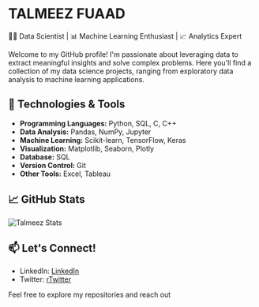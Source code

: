 # TALMEEZ FUAAD

👨‍💻 Data Scientist | 📊 Machine Learning Enthusiast | 📈 Analytics Expert

Welcome to my GitHub profile! I'm passionate about leveraging data to extract meaningful insights and solve complex problems. Here you'll find a collection of my data science projects, ranging from exploratory data analysis to machine learning applications.

## 🔧 Technologies & Tools

- **Programming Languages:** Python, SQL, C, C++
- **Data Analysis:** Pandas, NumPy, Jupyter
- **Machine Learning:** Scikit-learn, TensorFlow, Keras
- **Visualization:** Matplotlib, Seaborn, Plotly
- **Database:** SQL
- **Version Control:** Git
- **Other Tools:** Excel, Tableau



## 📈 GitHub Stats
![Talmeez Stats](https://awesome-github-stats.azurewebsites.net/user-stats/brunobritodev?theme=highcontrast)

## 📫 Let's Connect!

- LinkedIn: [LinkedIn](linkedin.com/in/itstalmeez)
- Twitter: [rTwitter](github.com/itstalmeez)

Feel free to explore my repositories and reach out 
